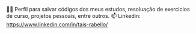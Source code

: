 🐱‍💻 Perfil para salvar códigos dos meus estudos, resoluação de exercicios de curso, projetos pessoais, entre outros.
📫 Linkedin: https://www.linkedin.com/in/tais-rabello/

<!---
xTaisfr/xTaisfr is a ✨ special ✨ repository because its `README.md` (this file) appears on your GitHub profile.
You can click the Preview link to take a look at your changes.
--->
